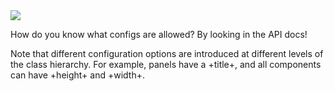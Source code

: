 <img src="resources/images/architecture/foundation_Config.png"/>


How do you know what configs are allowed? By looking in the API docs!

Note that different configuration options are 
introduced at different levels of the class hierarchy.
For example, panels have a +title+, and all components can have +height+ and +width+.

